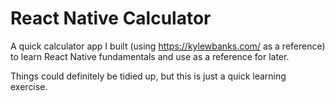 # React Native Calculator
A quick calculator app I built (using https://kylewbanks.com/ as a reference) to learn React Native fundamentals and use as a reference for later.

Things could definitely be tidied up, but this is just a quick learning exercise.
